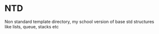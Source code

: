 # NTD
Non standard template directory, my school version of base std structures like lists, queue, stacks etc
